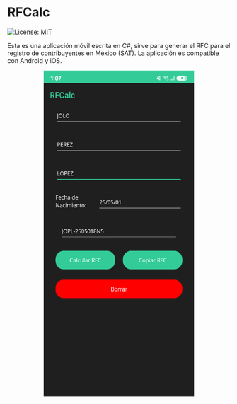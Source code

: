 # RFCalc

[![License: MIT](https://img.shields.io/badge/License-MIT-orange.svg)](https://opensource.org/licenses/MIT/)

Esta es una aplicación móvil escrita en C#, sirve para generar el RFC para el registro de contribuyentes en México (SAT).
La aplicación es compatible con Android y iOS.

<p align="center">
<img src="https://raw.githubusercontent.com/Alexdaz/RFCalc/main/Assets/SSRFCalc.png" width="340" height="737"/>
</p>

